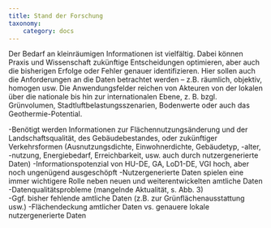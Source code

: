 ```yaml
---
title: Stand der Forschung
taxonomy:
    category: docs
---
```


Der Bedarf an kleinräumigen Informationen ist vielfältig. Dabei können Praxis und Wissenschaft zukünftige Entscheidungen optimieren, aber auch die bisherigen Erfolge oder Fehler genauer identifizieren. Hier sollen auch die Anforderungen an die Daten betrachtet werden – z.B. räumlich, objektiv, homogen usw. Die Anwendungsfelder reichen von Akteuren von der lokalen über die nationale bis hin zur internationalen Ebene, z. B. bzgl. Grünvolumen, Stadtluftbelastungsszenarien, Bodenwerte oder auch das Geothermie-Potential. 

-Benötigt werden Informationen zur Flächennutzungsänderung und der Landschaftsqualität, des Gebäudebestandes, oder zukünftiger Verkehrsformen (Ausnutzungsdichte, Einwohnerdichte, Gebäudetyp, -alter, -nutzung, Energiebedarf, Erreichbarkeit, usw. auch durch nutzergenerierte Daten)
-Informationspotenzial von HU-DE, GA, LoD1-DE, VGI hoch, aber noch ungenügend ausgeschöpft
-Nutzergenerierte Daten spielen eine immer wichtigere Rolle neben neuen und weiterentwickelten amtliche Daten 
-Datenqualitätsprobleme (mangelnde Aktualität, s. Abb. 3)  
-Ggf. bisher fehlende amtliche Daten (z.B. zur Grünflächenausstattung usw.)
-Flächendeckung amtlicher Daten vs. genauere lokale nutzergenerierte Daten



